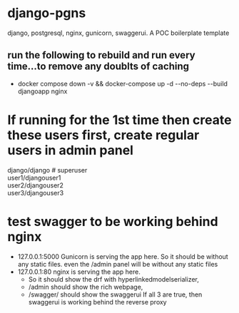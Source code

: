 # django-pgns
django, postgresql, nginx, gunicorn, swaggerui. A POC boilerplate template

## run the following to rebuild and run every time...to remove any doublts of caching
- docker compose down -v && docker-compose up -d --no-deps --build djangoapp nginx

# If running for the 1st time then create these users first, create regular users in admin panel
django/django # superuser <br>
user1/djangouser1 <br>
user2/djangouser2 <br>
user3/djangouser3 <br>

# test swagger to be working behind nginx
- 127.0.0.1:5000 Gunicorn is serving the app here. So it should be without any static files. even the /admin panel will be without any static files
- 127.0.0.1:80 nginx is serving the app here.
    - So it should show the drf with hyperlinkedmodelserializer,
    - /admin should show the rich webpage,
    - /swagger/ should show the swaggerui
    If all 3 are true, then swaggerui is working behind the reverse proxy

